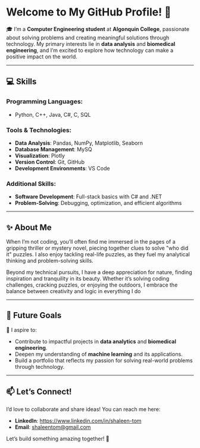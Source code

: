 # Welcome to My GitHub Profile! 👋  

🎓 I’m a **Computer Engineering student** at **Algonquin College**, passionate about solving problems and creating meaningful solutions through technology. My primary interests lie in **data analysis** and **biomedical engineering**, and I’m excited to explore how technology can make a positive impact on the world.

---

## 💻 Skills

### Programming Languages:
- Python, C++, Java, C#, C, SQL  

### Tools & Technologies:
- **Data Analysis**: Pandas, NumPy, Matplotlib, Seaborn  
- **Database Management**: MySQ
- **Visualization**: Plotly  
- **Version Control**: Git, GitHub  
- **Development Environments**: VS Code

### Additional Skills:
- **Software Development**: Full-stack basics with C# and .NET  
- **Problem-Solving**: Debugging, optimization, and efficient algorithms  

---

## ✨ About Me

When I’m not coding, you’ll often find me immersed in the pages of a gripping thriller or mystery novel, piecing together clues to solve "who did it" puzzles. I also enjoy tackling real-life puzzles, as they fuel my analytical thinking and problem-solving skills.

Beyond my technical pursuits, I have a deep appreciation for nature, finding inspiration and tranquility in its beauty. Whether it’s solving coding challenges, cracking puzzles, or enjoying the outdoors, I embrace the balance between creativity and logic in everything I do

---

## 🌟 Future Goals

🔭 I aspire to:  
- Contribute to impactful projects in **data analytics** and **biomedical engineering**.  
- Deepen my understanding of **machine learning** and its applications.  
- Build a portfolio that reflects my passion for solving real-world problems through technology.  

---

## 📫 Let’s Connect!

I’d love to collaborate and share ideas! You can reach me here:  
- **LinkedIn**: https://www.linkedin.com/in/shaleen-tom
- **Email**: shaleentom@gmail.com

Let’s build something amazing together! 🚀  
